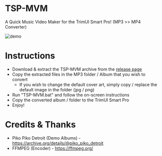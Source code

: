 # TSP-MVM

A Quick Music Video Maker for the TrimUI Smart Pro! (MP3 >> MP4 Converter)

![demo](https://github.com/acatone-git/TSP-MVM/assets/67967964/af94e90e-1d01-41b9-a95d-0063a4524ac6)

# Instructions

- Download & extract the TSP-MVM archive from the [release page](https://github.com/acatone-git/TSP-MVM/releases)
- Copy the extracted files in the MP3 folder / Album that you wish to convert
  - If you wish to change the default cover art, simply copy / replace the default image in the folder (jpg / png)
- Run "TSP-MVM.bat" and follow the on-screen instructions
- Copy the converted album / folder to the TrimUI Smart Pro
- Enjoy!

# Credits & Thanks

- Piko Piko Detroit (Demo Albums) - https://archive.org/details/@piko_piko_detroit 
- FFMPEG (Encoder) - https://ffmpeg.org/
